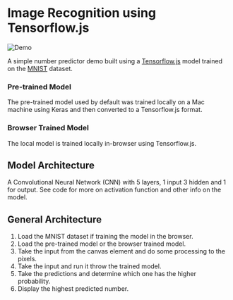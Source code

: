 # Image Recognition using Tensorflow.js
![Demo](https://media.giphy.com/media/348emXvqKMNXZHJ2zC/giphy.gif)

A simple number predictor demo built using a [Tensorflow.js](https://js.tensorflow.org/) model trained on the [MNIST](http://yann.lecun.com/exdb/mnist/) dataset. 

### Pre-trained Model
 The pre-trained model used by default was trained locally on a Mac machine using Keras and then converted to a Tensorflow.js format.

### Browser Trained Model
The local model is trained locally in-browser using Tensorflow.js.

## Model Architecture
A Convolutional Neural Network (CNN) with 5 layers, 1 input 3 hidden and 1 for output. See code for more on activation function and other info on the model.

## General Architecture
1. Load the MNIST dataset if training the model in the browser.
1. Load the pre-trained model or the browser trained model. 
1. Take the input from the canvas element and do some processing to the pixels. 
1. Take the input and run it throw the trained model. 
1. Take the predictions and determine which one has the higher probability. 
1. Display the highest predicted number.